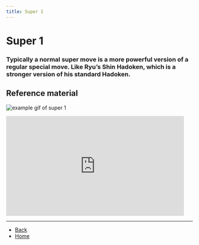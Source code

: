 ```yaml
---
title: Super 1
---
```


# Super 1

### Typically a normal super move is a more powerful version of a regular special move. Like Ryu’s Shin Hadoken, which is a stronger version of his standard Hadoken.

## Reference material

![example gif of super 1](https://sncommunity.github.io/req/assets/images/comboish.gif)  
<iframe width="480" height="270" src="https://sncommunity.github.io/req/assets/videos/hadoken.mp4" frameborder="0" allow="accelerometer; autoplay; clipboard-write; encrypted-media; gyroscope; picture-in-picture" allowfullscreen></iframe>

---

- [Back](../supers)
- [Home](../../)
